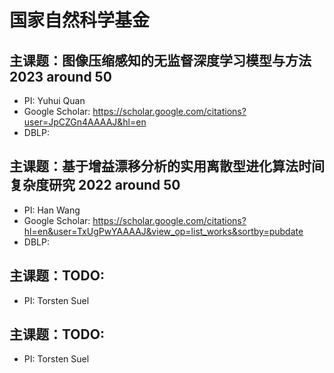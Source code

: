 # 国家自然科学基金
## 主课题：图像压缩感知的无监督深度学习模型与方法 2023 around 50
* PI: Yuhui Quan
* Google Scholar: https://scholar.google.com/citations?user=JpCZGn4AAAAJ&hl=en
* DBLP: 
## 主课题：基于增益漂移分析的实用离散型进化算法时间复杂度研究 2022 around 50
* PI: Han Wang
* Google Scholar: https://scholar.google.com/citations?hl=en&user=TxUgPwYAAAAJ&view_op=list_works&sortby=pubdate
* DBLP: 
## 主课题：TODO:
* PI: Torsten Suel
## 主课题：TODO:
* PI: Torsten Suel